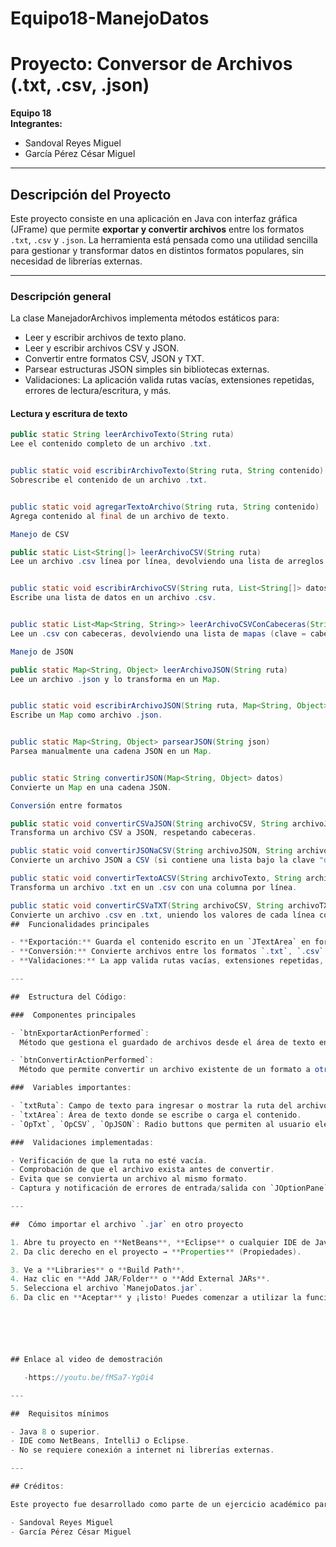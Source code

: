 # Equipo18-ManejoDatos
# Proyecto: Conversor de Archivos (.txt, .csv, .json)

**Equipo 18**  
**Integrantes:**
- Sandoval Reyes Miguel  
- García Pérez César Miguel

---

##  Descripción del Proyecto

Este proyecto consiste en una aplicación en Java con interfaz gráfica (JFrame) que permite **exportar y convertir archivos** entre los formatos `.txt`, `.csv` y `.json`. La herramienta está pensada como una utilidad sencilla para gestionar y transformar datos en distintos formatos populares, sin necesidad de librerías externas.

---
### Descripción general

La clase ManejadorArchivos implementa métodos estáticos para:

- Leer y escribir archivos de texto plano.
- Leer y escribir archivos CSV y JSON.
- Convertir entre formatos CSV, JSON y TXT.
- Parsear estructuras JSON simples sin bibliotecas externas.
- Validaciones: La aplicación valida rutas vacías, extensiones repetidas, errores de lectura/escritura, y más.
#### Lectura y escritura de texto

```java
public static String leerArchivoTexto(String ruta)
Lee el contenido completo de un archivo .txt.


public static void escribirArchivoTexto(String ruta, String contenido)
Sobrescribe el contenido de un archivo .txt.


public static void agregarTextoArchivo(String ruta, String contenido)
Agrega contenido al final de un archivo de texto.

Manejo de CSV

public static List<String[]> leerArchivoCSV(String ruta)
Lee un archivo .csv línea por línea, devolviendo una lista de arreglos de cadenas.


public static void escribirArchivoCSV(String ruta, List<String[]> datos)
Escribe una lista de datos en un archivo .csv.


public static List<Map<String, String>> leerArchivoCSVConCabeceras(String ruta)
Lee un .csv con cabeceras, devolviendo una lista de mapas (clave = cabecera, valor = celda).

Manejo de JSON

public static Map<String, Object> leerArchivoJSON(String ruta)
Lee un archivo .json y lo transforma en un Map.


public static void escribirArchivoJSON(String ruta, Map<String, Object> datos)
Escribe un Map como archivo .json.


public static Map<String, Object> parsearJSON(String json)
Parsea manualmente una cadena JSON en un Map.


public static String convertirJSON(Map<String, Object> datos)
Convierte un Map en una cadena JSON.

Conversión entre formatos

public static void convertirCSVaJSON(String archivoCSV, String archivoJSON)
Transforma un archivo CSV a JSON, respetando cabeceras.

public static void convertirJSONaCSV(String archivoJSON, String archivoCSV)
Convierte un archivo JSON a CSV (si contiene una lista bajo la clave "datos").

public static void convertirTextoACSV(String archivoTexto, String archivoCSV)
Transforma un archivo .txt en un .csv con una columna por línea.

public static void convertirCSVaTXT(String archivoCSV, String archivoTXT)
Convierte un archivo .csv en .txt, uniendo los valores de cada línea con espacios.
##  Funcionalidades principales

- **Exportación:** Guarda el contenido escrito en un `JTextArea` en formato `.txt`, `.csv` o `.json`.
- **Conversión:** Convierte archivos entre los formatos `.txt`, `.csv` y `.json`.
- **Validaciones:** La app valida rutas vacías, extensiones repetidas, errores de lectura/escritura, y más.

---

##  Estructura del Código:

###  Componentes principales

- `btnExportarActionPerformed`:  
  Método que gestiona el guardado de archivos desde el área de texto en el formato seleccionado por el usuario.

- `btnConvertirActionPerformed`:  
  Método que permite convertir un archivo existente de un formato a otro (entre `.txt`, `.csv`, `.json`).

###  Variables importantes:

- `txtRuta`: Campo de texto para ingresar o mostrar la ruta del archivo.
- `txtArea`: Área de texto donde se escribe o carga el contenido.
- `OpTxt`, `OpCSV`, `OpJSON`: Radio buttons que permiten al usuario elegir el tipo de archivo.

###  Validaciones implementadas:

- Verificación de que la ruta no esté vacía.
- Comprobación de que el archivo exista antes de convertir.
- Evita que se convierta un archivo al mismo formato.
- Captura y notificación de errores de entrada/salida con `JOptionPane`.

---

##  Cómo importar el archivo `.jar` en otro proyecto

1. Abre tu proyecto en **NetBeans**, **Eclipse** o cualquier IDE de Java.
2. Da clic derecho en el proyecto → **Properties** (Propiedades).

3. Ve a **Libraries** o **Build Path**.
4. Haz clic en **Add JAR/Folder** o **Add External JARs**.
5. Selecciona el archivo `ManejoDatos.jar`.
6. Da clic en **Aceptar** y ¡listo! Puedes comenzar a utilizar la funcionalidad si estás usando esa versión antigua del proyecto.






## Enlace al video de demostración

   -https://youtu.be/fMSa7-YgOi4

---

##  Requisitos mínimos

- Java 8 o superior.
- IDE como NetBeans, IntelliJ o Eclipse.
- No se requiere conexión a internet ni librerías externas.

---

## Créditos:

Este proyecto fue desarrollado como parte de un ejercicio académico para la materia de programación, por el equipo 18, integrado por:

- Sandoval Reyes Miguel  
- García Pérez César Miguel
